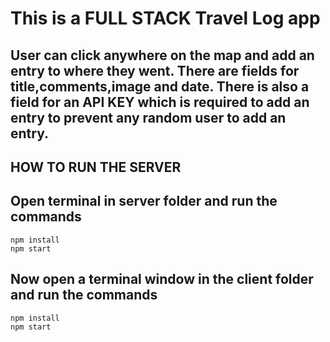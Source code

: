 # This is a FULL STACK Travel Log app

## User can click anywhere on the map and add an entry to where they went. There are fields for title,comments,image and date. There is also a field for an API KEY which is required to add an entry to prevent any random user to add an entry.

## HOW TO RUN THE SERVER
  
## Open terminal in server folder and run the commands

````
npm install
npm start
````
## Now open a terminal window in the client folder and run the commands

````
npm install
npm start
````
